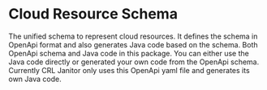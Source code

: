 # Cloud Resource Schema
The unified schema to represent cloud resources. It defines the schema in OpenApi format and also generates Java code 
based on the schema. Both OpenApi schema and Java code in this package. You can either use the Java code directly or 
generated your own code from the OpenApi schema.
Currently CRL Janitor only uses this OpenApi yaml file and generates its own Java code. 
